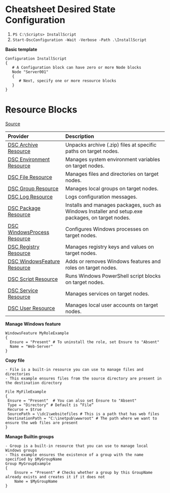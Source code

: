 # Cheatsheet Desired State Configuration

1. `PS C:\Scripts> InstallScript`
2. `Start-DscConfiguration -Wait -Verbose -Path .\InstallScript`

**Basic template**
```
Configuration InstallScript
{
   # A Configuration block can have zero or more Node blocks
   Node "Server001"
   {
      # Next, specify one or more resource blocks
   }
} 
```

# Resource Blocks

[Source](http://technet.microsoft.com/en-us/library/dn249921.aspx)

| Provider																					| Description
| :-- 																						| :--
| [DSC Archive Resource](http://technet.microsoft.com/en-us/library/dn249917.aspx) 			| Unpacks archive (.zip) files at specific paths on target nodes.
| [DSC Environment Resource](http://technet.microsoft.com/en-us/library/dn282121.aspx) 		| Manages system environment variables on target nodes.
| [DSC File Resource](http://technet.microsoft.com/en-us/library/dn282129.aspx) 			| Manages files and directories on target nodes.
| [DSC Group Resource](http://technet.microsoft.com/en-us/library/dn282124.aspx) 			| Manages local groups on target nodes.
| [DSC Log Resource](http://technet.microsoft.com/en-us/library/dn282117.aspx) 				| Logs configuration messages.
| [DSC Package Resource](http://technet.microsoft.com/en-us/library/dn282132.aspx) 			| Installs and manages packages, such as Windows Installer and setup.exe packages, on target nodes.
| [DSC WindowsProcess Resource](http://technet.microsoft.com/en-us/library/dn282123.aspx) 	| Configures Windows processes on target nodes.
| [DSC Registry Resource](http://technet.microsoft.com/en-us/library/dn282133.aspx) 		| Manages registry keys and values on target nodes.
| [DSC WindowsFeature Resource](http://technet.microsoft.com/en-us/library/dn282127.aspx) 	| Adds or removes Windows features and roles on target nodes.
| [DSC Script Resource](http://technet.microsoft.com/en-us/library/dn282130.aspx) 			| Runs Windows PowerShell script blocks on target nodes.
| [DSC Service Resource](http://technet.microsoft.com/en-us/library/dn282120.aspx) 			| Manages services on target nodes.
| [DSC User Resource](http://technet.microsoft.com/en-us/library/dn282118.aspx) 			| Manages local user accounts on target nodes.


**Manage Windows feature**
```
WindowsFeature MyRoleExample
{
  Ensure = "Present" # To uninstall the role, set Ensure to "Absent"
  Name = "Web-Server"  
}
```

**Copy file**
```
- File is a built-in resource you can use to manage files and directories
- This example ensures files from the source directory are present in the destination directory

File MyFileExample
{
 Ensure = "Present"  # You can also set Ensure to "Absent"
 Type = "Directory“ # Default is “File”
 Recurse = $true
 SourcePath = \\dc1\websitefiles # This is a path that has web files
 DestinationPath = "C:\inetpub\wwwroot" # The path where we want to ensure the web files are present
}
```

**Manage Builtin groups**
```
- Group is a built-in resource that you can use to manage local Windows groups
- This example ensures the existence of a group with the name specified by $MyGroupName
Group MyGroupExample
{
    Ensure = "Present" # Checks whether a group by this GroupName already exists and creates it if it does not
    Name = $MyGroupName
}
```